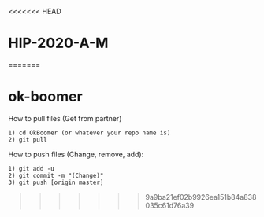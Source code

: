 <<<<<<< HEAD
# HIP-2020-A-M
=======
# ok-boomer

How to pull files (Get from partner)

	1) cd OkBoomer (or whatever your repo name is)
	2) git pull 

How to push files (Change, remove, add):

	1) git add -u
	2) git commit -m "(Change)"
	3) git push [origin master]

>>>>>>> 9a9ba21ef02b9926ea151b84a838035c61d76a39
